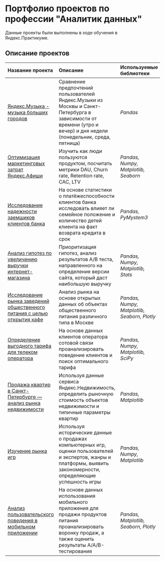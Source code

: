 # Портфолио проектов по профессии "Аналитик данных"

Данные проекты были выполнены в ходе обучения в Яндекс.Практикуме.

## Описание проектов

| Название проекта | Описание | Используемые библиотеки | 
| :---------------------- | :---------------------- | :---------------------- |
| [Яндекс.Музыка - музыка больших городов](yandex_music_cities) | Сравнение предпочтений пользователей Яндекс.Музыки из Москвы и Санкт-Петербурга в зависимости от времени (утро и вечер) и дня недели (понедельник, среда, пятница)| *Pandas* |
| [Оптимизация маркетинговых затрат Яндекс.Афиши](yandex_afisha) | Изучить как люди пользуются продуктом, посчитать метрики DAU, Churn rate, Retention rate, CAC, LTV| *Pandas, Numpy, Matplotlib, Seaborn* |
| [Исследование надежности заемщиков клиентов банка](credit_story) | На основе статистики о платёжеспособности клиентов банка исследовать влияет ли семейное положение и количество детей клиента на факт возврата кредита в срок| *Pandas, PyMystem3* |
| [Анализ гипотез по увеличению выручки интернет-магазина](ishop_ab_test) | Приоритизация гипотез, анализ результатов A/B теста, направленного на определение версии сайта, который даст наибольшую выручку| *Pandas, Numpy, Matplotlib, Stats* |
| [Исследование рынка заведений общественного питания с целью открытия кафе](real_estate_cafe) | Анализ рынка на основе открытых данных об объектах общественного питания различного типа в Москве| *Pandas, Numpy, Matplotlib, Seaborn, Plotly* |
| [Определение выгодного тарифа для телеком оператора](telecom) | На основе данных клиентов оператора сотовой связи проанализировать поведение клиентов и поиск оптимального тарифа| *Pandas, Numpy, Matplotlib, SciPy* |
| [Продажа квартир в Санкт-Петербурге — анализ рынка недвижимости](real_estate_spb) | Используя данные сервиса Яндекс.Недвижимость, определить рыночную стоимость объектов недвижимости и типичные параметры квартир| *Pandas, Matplotlib* |
| [Изучение рынка игр](game_platforms) | Используя исторические данные о продажах компьютерных игр, оценки пользователей и экспертов, жанры и платформы, выявить закономерности, определяющие успешность игры| *Pandas, Numpy, Matplotlib* |
| [Анализ пользовательского поведения в мобильном приложении](mobile_app_abtest) | На основе данных использования мобильного приложения для продажи продуктов питания проанализировать воронку продаж, а также оценить результаты A/A/B-тестирования| *Pandas, Matplotlib, Seaborn, Plotly* |
